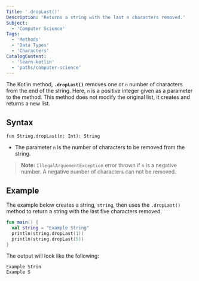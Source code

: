 ```yaml
---
Title: '.dropLast()'
Description: 'Returns a string with the last n characters removed.'
Subject:
  - 'Computer Science'
Tags:
  - 'Methods'
  - 'Data Types'
  - 'Characters'
CatalogContent:
  - 'learn-kotlin'
  - 'paths/computer-science'
---
```


The Kotlin method, **`.dropLast()`** removes one or `n` number of characters from the end of the string. Here, `n` is a positive integer given as a parameter to the method. This method does not modify the original list, it creates and returns a new list.

## Syntax

```pseudo
fun String.dropLast(n: Int): String
```

- The parameter `n` is the number of characters to be removed from the string.

>**Note:** `IllegalArguementException` error thrown if `n` is a negative number. A negative number of characters can not be removed.

## Example

The example below creates a string, `string`, then uses the `.dropLast()` method to return a string with the last five characters removed.

```kotlin
fun main() {
  val string = "Example String"
  println(string.dropLast(1))
  println(string.dropLast(5))
}
```

The output will look like the following:

```shell
Example Strin
Example S
```

